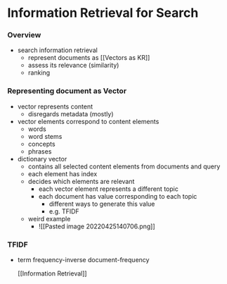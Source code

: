 # Information Retrieval for Search
### Overview
 + search information retrieval
	+ represent documents as [[Vectors as KR]]
	+ assess its relevance (similarity)
	+ ranking

### Representing document as Vector
+ vector represents content
	+ disregards metadata (mostly)
+ vector elements correspond to content elements
	+ words
	+ word stems
	+ concepts
	+ phrases 
+ dictionary vector
	+ contains all selected content elements from documents and query
	+ each element has index
	+ decides which elements are relevant
		+ each vector element represents a different topic
		+ each document has value corresponding to each topic
			+ different ways to generate this value
			+ e.g. TFIDF
	+ weird example
		+ ![[Pasted image 20220425140706.png]]

### TFIDF
+ term frequency-inverse document-frequency



	[[Information Retrieval]]

